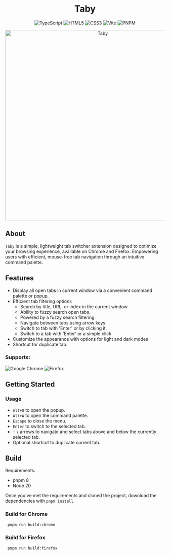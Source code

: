 <h1 align="center">Taby</h1>

<div align="center">
  
![TypeScript](https://img.shields.io/badge/typescript-%23007ACC.svg?style=for-the-badge&logo=typescript&logoColor=white)
![HTML5](https://img.shields.io/badge/html5-%23E34F26.svg?style=for-the-badge&logo=html5&logoColor=white)
![CSS3](https://img.shields.io/badge/css3-%231572B6.svg?style=for-the-badge&logo=css3&logoColor=white)
![Vite](https://img.shields.io/badge/vite-%23646CFF.svg?style=for-the-badge&logo=vite&logoColor=white)
![PNPM](https://img.shields.io/badge/pnpm-%234a4a4a.svg?style=for-the-badge&logo=pnpm&logoColor=f69220)

</div>

<div align=center>
  <img width="600" alt="Taby" src="https://github.com/ByHelyo/taby/assets/70762494/d3836640-7db0-4961-97ac-3e3a89c0ac42" />
</div>

<h2>About</h2>

`Taby` is a simple, lightweight tab switcher extension designed to optimize your browsing experience, available on Chrome and Firefox. Empowering users with efficient, mouse-free tab navigation through an intuitive command palette.

<h2>Features</h2>

- Display all open tabs in current window via a convenient command palette or popup.
- Efficient tab filtering options
  - Search by title, URL, or index in the current window
  - Ability to fuzzy search open tabs.
  - Powered by a fuzzy search filtering.
  - Navigate between tabs using arrow keys
  - Switch to tab with 'Enter' or by clicking it.
  - Switch to a tab with 'Enter' or a simple click
- Customize the appearance with options for light and dark modes
- Shortcut for duplicate tab.

### Supports:

![Google Chrome](https://img.shields.io/badge/Google%20Chrome-4285F4?style=for-the-badge&logo=GoogleChrome&logoColor=white)
![Firefox](https://img.shields.io/badge/Firefox-FF7139?style=for-the-badge&logo=Firefox-Browser&logoColor=white)

<h2>Getting Started</h2>

<h3>Usage</h3>

- `Alt+Q` to open the popup.
- `Alt+W` to open the command palette.
- `Escape` to close the menu.
- `Enter` to switch to the selected tab.
- `↑` `↓` arrows to navigate and select tabs above and below the currently selected tab.
- Optional shortcut to duplicate current tab.

<h2>Build</h2>

Requirements:

- pnpm 8
- Node 20

Once you've met the requirements and cloned the project, download the dependencies with `pnpm install`.

<h3>Build for Chrome</h3>

```bash
 pnpm run build:chrome
```

<h3>Build for Firefox</h3>

```bash
 pnpm run build:firefox
```
